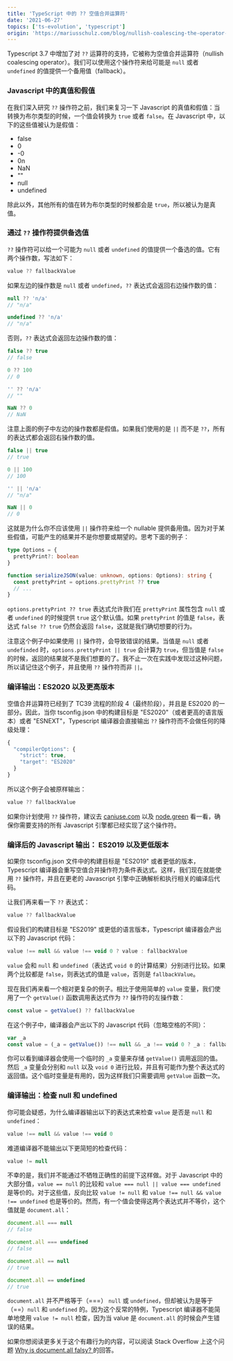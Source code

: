 ```yaml
---
title: 'TypeScript 中的 ?? 空值合并运算符'
date: '2021-06-27'
topics: ['ts-evolution', 'typescript']
origin: 'https://mariusschulz.com/blog/nullish-coalescing-the-operator-in-typescript'
---
```


Typescript 3.7 中增加了对 `??` 运算符的支持，它被称为空值合并运算符（nullish coalescing operator）。我们可以使用这个操作符来给可能是 `null` 或者 `undefined` 的值提供一个备用值（fallback）。

### Javascript 中的真值和假值

在我们深入研究 `??` 操作符之前，我们来复习一下 Javascript 的真值和假值：当转换为布尔类型的时候，一个值会转换为 `true` 或者 `false`。在 Javascript 中，以下的这些值被认为是假值：

- false
- 0
- -0
- 0n
- NaN
- ""
- null
- undefined

除此以外，其他所有的值在转为布尔类型的时候都会是 `true`，所以被认为是真值。

### 通过 `??` 操作符提供备选值

`??` 操作符可以给一个可能为 `null` 或者 `undefined` 的值提供一个备选的值。它有两个操作数，写法如下：

```ts
value ?? fallbackValue
```

如果左边的操作数是 `null` 或者 `undefined`，`??` 表达式会返回右边操作数的值：

```ts
null ?? 'n/a'
// "n/a"

undefined ?? 'n/a'
// "n/a"
```

否则，`??` 表达式会返回左边操作数的值：

```ts
false ?? true
// false

0 ?? 100
// 0

'' ?? 'n/a'
// ""

NaN ?? 0
// NaN
```

注意上面的例子中左边的操作数都是假值。如果我们使用的是 `||` 而不是 `??`，所有的表达式都会返回右操作数的值。

```ts
false || true
// true

0 || 100
// 100

'' || 'n/a'
// "n/a"

NaN || 0
// 0
```

这就是为什么你不应该使用 `||` 操作符来给一个 nullable 提供备用值。因为对于某些假值，可能产生的结果并不是你想要或期望的。思考下面的例子：

```ts
type Options = {
  prettyPrint?: boolean
}

function serializeJSON(value: unknown, options: Options): string {
  const prettyPrint = options.prettyPrint ?? true
  // ...
}
```

`options.prettyPrint ?? true` 表达式允许我们在 `prettyPrint` 属性包含 `null` 或者 `undefined` 的时候提供 `true` 这个默认值。如果 `prettyPrint` 的值是 `false`，表达式 `false ?? true` 仍然会返回 `false`，这就是我们确切想要的行为。

注意这个例子中如果使用 `||` 操作符，会导致错误的结果。当值是 `null` 或者 `undefinded` 时，`options.prettyPrint || true` 会计算为 `true`，但当值是 `false` 的时候，返回的结果就不是我们想要的了。我不止一次在实践中发现过这种问题，所以请记住这个例子，并且使用 `??` 操作符而非 `||`。

### 编译输出：ES2020 以及更高版本

空值合并运算符已经到了 TC39 流程的阶段 4（最终阶段），并且是 ES2020 的一部分。因此，当你 tsconfig.json 中的构建目标是 "ES2020"（或者更高的语言版本）或者 "ESNEXT"，Typescript 编译器会直接输出 `??` 操作符而不会做任何的降级处理：

```ts
{
  "compilerOptions": {
    "strict": true,
    "target": "ES2020"
  }
}
```

所以这个例子会被原样输出：

```ts
value ?? fallbackValue
```

如果你计划使用 `??` 操作符，建议去 [caniuse.com](https://caniuse.com/#feat=mdn-javascript_operators_nullish_coalescing) 以及 [node.green](https://node.green/#ES2020-features--nullish-coalescing-operator-----) 看一看，确保你需要支持的所有 Javascript 引擎都已经实现了这个操作符。

### 编译后的 Javascript 输出： ES2019 以及更低版本

如果你 tsconfig.json 文件中的构建目标是 "ES2019" 或者更低的版本，Typescript 编译器会重写空值合并操作符为条件表达式。这样，我们现在就能使用 `??` 操作符，并且在更老的 Javascript 引擎中正确解析和执行相关的编译后代码。

让我们再来看一下 `??` 表达式：

```ts
value ?? fallbackValue
```

假设我们的构建目标是 "ES2019" 或更低的语言版本，Typescript 编译器会产出以下的 Javascript 代码：

```ts
value !== null && value !== void 0 ? value : fallbackValue
```

`value` 会和 `null` 和 `undefined`（表达式 `void 0` 的计算结果）分别进行比较。如果两个比较都是 `false`，则表达式的值是 `value`，否则是 `fallbackValue`。

现在我们再来看一个相对更复杂的例子。相比于使用简单的 `value` 变量，我们使用了一个 `getValue()` 函数调用表达式作为 `??` 操作符的左操作数：

```ts
const value = getValue() ?? fallbackValue
```

在这个例子中，编译器会产出以下的 Javascript 代码（忽略空格的不同）：

```ts
var _a
const value = (_a = getValue()) !== null && _a !== void 0 ? _a : fallbackValue
```

你可以看到编译器会使用一个临时的 `_a` 变量来存储 `getValue()` 调用返回的值。然后 `_a` 变量会分别和 `null` 以及 `void 0` 进行比较，并且有可能作为整个表达式的返回值。这个临时变量是有用的，因为这样我们只需要调用 `getValue` 函数一次。

### 编译输出：检查 null 和 undefined

你可能会疑惑，为什么编译器输出以下的表达式来检查 `value` 是否是 `null` 和 `undefined`：

```ts
value !== null && value !== void 0
```

难道编译器不能输出以下更简短的检查代码：

```ts
value != null
```

不幸的是，我们并不能通过不牺牲正确性的前提下这样做。对于 Javascript 中的大部分值，`value == null` 的比较和 `value === null || value === undefined` 是等价的。对于这些值，反向比较 `value != null` 和 `value !== null && value !== undefined` 也是等价的。然而，有一个值会使得这两个表达式并不等价，这个值就是 `document.all`：

```ts
document.all === null
// false

document.all === undefined
// false

document.all == null
// true

document.all == undefined
// true
```

`document.all` 并不严格等于（===） `null` 或 `undefined`，但却被认为是等于（==）`null` 和 `undefined` 的。因为这个反常的特例，Typescript 编译器不能简单地使用 `value != null` 检查，因为当 value 是 `document.all` 的时候会产生错误的结果。

如果你想阅读更多关于这个有趣行为的内容，可以阅读 Stack Overflow 上这个问题 [Why is document.all falsy? ](https://stackoverflow.com/a/10394873/362634) 的回答。

